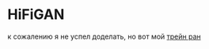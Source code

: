 # HiFiGAN
к сожалению я не успел доделать, но вот мой [трейн ран](https://wandb.ai/caaandies/HiFiGAN/runs/u5gf69gg?nw=nwusercaaandies)
